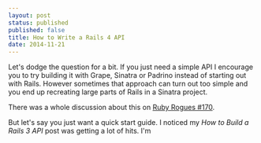 ```yaml
---
layout: post
status: published
published: false
title: How to Write a Rails 4 API
date: 2014-11-21
---
```

Let's dodge the question for a bit.  If you just need a simple API I encourage you to try building it with Grape, Sinatra or Padrino instead of starting out with Rails.  However sometimes that approach can turn out too simple and you end up recreating large parts of Rails in a Sinatra project.

There was a whole discussion about this on [Ruby Rogues #170](http://devchat.tv/ruby-rogues/170-rr-padrino-with-dario-cravero-nathan-esquenazi-arthur-chiu).

But let's say you just want a quick start guide.  I noticed my _How to Build a Rails 3 API_ post was getting a lot of hits.  I'm